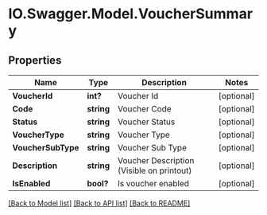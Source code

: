 # IO.Swagger.Model.VoucherSummary
## Properties

Name | Type | Description | Notes
------------ | ------------- | ------------- | -------------
**VoucherId** | **int?** | Voucher Id | [optional] 
**Code** | **string** | Voucher Code | [optional] 
**Status** | **string** | Voucher Status | [optional] 
**VoucherType** | **string** | Voucher Type | [optional] 
**VoucherSubType** | **string** | Voucher Sub Type | [optional] 
**Description** | **string** | Voucher Description (Visible on printout) | [optional] 
**IsEnabled** | **bool?** | Is voucher enabled | [optional] 

[[Back to Model list]](../README.md#documentation-for-models) [[Back to API list]](../README.md#documentation-for-api-endpoints) [[Back to README]](../README.md)

